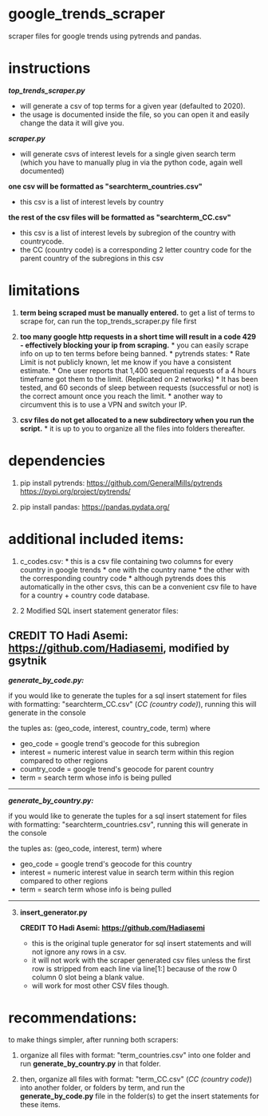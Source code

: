 # google_trends_scraper
scraper files for google trends using pytrends and pandas.


# instructions

***top_trends_scraper.py***

* will generate a csv of top terms for a given year (defaulted to 2020).
* the usage is documented inside the file, so you can open it and easily change the data it will give you.

***scraper.py***

* will generate csvs of interest levels for a single given search term 
(which you have to manually plug in via the python code, again well documented)

**one csv will be formatted as "searchterm_countries.csv"**
* this csv is a list of interest levels by country

**the rest of the csv files will be formatted as "searchterm_CC.csv"**
* this csv is a list of interest levels by subregion of the country with countrycode.
* the CC (country code) is a corresponding 2 letter country code for the parent country of the subregions in this csv


# limitations
1) **term being scraped must be manually entered.** 
		to get a list of terms to scrape for, can run the top_trends_scraper.py file first

2) **too many google http requests in a short time will result in a code 429 - effectively blocking your ip from scraping.**
		* you can easily scrape info on up to ten terms before being banned.
		* pytrends states:
			* Rate Limit is not publicly known, let me know if you have a consistent estimate.
			* One user reports that 1,400 sequential requests of a 4 hours timeframe got them to the limit. (Replicated on 2 networks)
			* It has been tested, and 60 seconds of sleep between requests (successful or not) is the correct amount once you reach the limit.
		* another way to circumvent this is to use a VPN and switch your IP.

3) **csv files do not get allocated to a new subdirectory when you run the script.**
		* it is up to you to organize all the files into folders thereafter.


# dependencies
1) pip install pytrends:
	https://github.com/GeneralMills/pytrends
	https://pypi.org/project/pytrends/

2) pip install pandas:
	https://pandas.pydata.org/


# additional included items:
1) c_codes.csv:
			* this is a csv file containing two columns for every country in google trends
			* one with the country name
			* the other with the corresponding country code
			* although pytrends does this automatically in the other csvs, this can be a convenient csv file to have for a country + country code database.

2) 2 Modified SQL insert statement generator files:

__CREDIT TO Hadi Asemi: https://github.com/Hadiasemi, modified by gsytnik__
-------------------------------------------------------------------------------
***generate_by_code.py:***

if you would like to generate the tuples for a sql insert statement for
files with formatting: "searchterm_CC.csv" (*CC (country code)*), running this will generate in the console

the tuples as: (geo_code, interest, country_code, term) where

* geo_code = google trend's geocode for this subregion
* interest = numeric interest value in search term within this region compared to other regions
* country_code = google trend's geocode for parent country
* term = search term whose info is being pulled
--------------------------------------------------------------------------------

***generate_by_country.py:***

if you would like to generate the tuples for a sql insert statement for
files with formatting: "searchterm_countries.csv", running this will generate in the console

the tuples as: (geo_code, interest, term) where

* geo_code = google trend's geocode for this country
* interest = numeric interest value in search term within this region compared to other regions
* term = search term whose info is being pulled
-------------------------------------------------------------------------------
3) **insert_generator.py**

	**CREDIT TO Hadi Asemi: https://github.com/Hadiasemi**

	* this is the original tuple generator for sql insert statements and will not ignore any rows in a csv.
	* it will not work with the scraper generated csv files unless the first row is stripped from each line
	via line[1:] because of the row 0 column 0 slot being a blank value. 
	* will work for most other CSV files though.


# recommendations:

to make things simpler, after running both scrapers: 

1) organize all files with format: "term_countries.csv" into one folder and run **generate_by_country.py** in that folder.

2) then, organize all files with format: "term_CC.csv" (*CC (country code)*) into another folder, or folders by term,
and run the **generate_by_code.py** file in the folder(s) to get the insert statements for these items.


